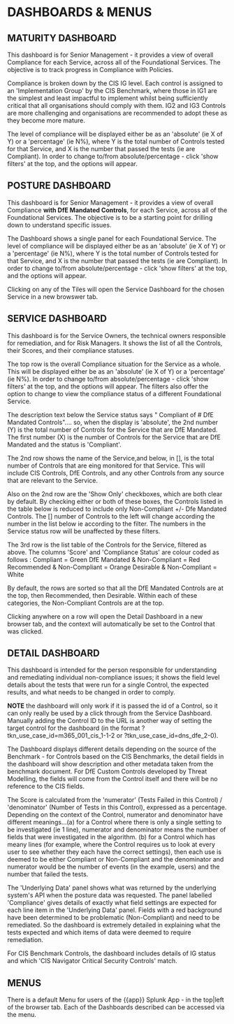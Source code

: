 # DASHBOARDS & MENUS


## MATURITY DASHBOARD
This dashboard is for Senior Management - it provides a view of overall Compliance for each Service, across all of the Foundational Services. The objective is to track progress in Compliance with Policies.

Compliance is broken down by the CIS IG level. Each control is assigned to an 'Implementation Group' by the CIS Benchmark, where those in IG1 are the simplest and least impactful to implement whilst being sufficiently critical that all organisations should comply with them. IG2 and IG3 Controls are more challenging and organisations are recommended to adopt these as they become more mature.

The level of compliance will be displayed either be as an 'absolute' (ie X of Y) or a 'percentage' (ie N%), where Y is the total number of Controls tested for that Service, and X is the number that passed the tests (ie are Compliant). In order to change to/from absolute/percentage - click 'show filters' at the top, and the options will appear. 


## POSTURE DASHBOARD
This dashboard is for Senior Management - it provides a view of overall Compliance **with DfE Mandated Controls**, for each Service, across all of the Foundational Services. The objective is to be a starting point for drilling down to understand specific issues.

The Dashboard shows a single panel for each Foundational Service. The level of compliance will be displayed either be as an 'absolute' (ie X of Y) or a 'percentage' (ie N%), where Y is the total number of Controls tested for that Service, and X is the number that passed the tests (ie are Compliant). In order to change to/from absolute/percentage - click 'show filters' at the top, and the options will appear.

Clicking on any of the Tiles will open the Service Dashboard for the chosen Service in a new browswer tab.


## SERVICE DASHBOARD
This dashboard is for the Service Owners, the technical owners responsible for remediation, and for Risk Managers. It shows the list of all the Controls, their Scores, and their compliance statuses.

The top row is the overall Compliance situation for the Service as a whole. This will be displayed either be as an 'absolute' (ie X of Y) or a 'percentage' (ie N%). In order to change to/from absolute/percentage - click 'show filters' at the top, and the options will appear. The filters also offer the option to change to view the compliance status of a different Foundational Service.

The description text below the Service status says "<service> Compliant of # DfE Mandated Controls".... so, when the display is 'absolute', the 2nd number (Y) is the total number of Controls for the Service that are DfE Mandated. The first number (X) is the number of Controls for the Service that are DfE Mandated and the status is 'Compliant'.

The 2nd row shows the name of the Service,and below, in [], is the total number of Controls that are eing monitored for that Service. This will include CIS Controls, DfE Controls, and any other Controls from any source that are relevant to the Service.

Also on the 2nd row are the 'Show Only' checkboxes, which are both clear by default. By checking either or both of these boxes, the Controls listed in the table below is reduced to include only Non-Compliant +/- Dfe Mandated Controls. The [] number of Controls to the left will change according the number in the list below ie according to the filter. The numbers in the Service status row will be unaffected by these filters.

The 3rd row is the list table of the Controls for the Service, filtered as above. The columns 'Score' and 'Compliance Status' are colour coded as follows :
Compliant = Green
DfE Mandated & Non-Compliant = Red
Recommended & Non-Compliant = Orange
Desirable & Non-Compliant = White

By default, the rows are sorted so that all the DfE Mandated Controls are at the top, then Recommended, then Desirable. Within each of these categories, the Non-Compliant Controls are at the top.

Clicking anywhere on a row will open the Detail Dashboard in a new browser tab, and the context will automatically be set to the Control that was clicked.


## DETAIL DASHBOARD
This dashboard is intended for the person responsible for understanding and remediating individual non-compliance issues; it shows the field level details about the tests that were run for a single Control, the expected results, and what needs to be changed in order to comply.

**NOTE** the dashboard will only work if it is passed the id of a Control, so it can only really be used by a click through from the Service Dashboard. Manually adding the Control ID to the URL is another way of setting the target control for the dashboard (in the format ?tkn_use_case_id=m365_001_cis_1-1-2 or ?tkn_use_case_id=dns_dfe_2-0).

The Dashboard displays different details depending on the source of the Benchmark - for Controls based on the CIS Benchmarks, the detail fields in the dashboard will show description and other metadata taken from the benchmark document. For DfE Custom Controls developed by Threat Modelling, the fields will come from the Control itself and there will be no reference to the CIS fields.

The Score is calculated from the 'numerator' (Tests Failed in this Control) / 'denominator' (Number of Tests in this Control), expressed as a percentage. Depending on the context of the Control, numerator and denominator have different meanings...(a) for a Control where there is only a single setting to be investigated (ie 1 line), numerator and denominator means the number of fields that were investigated in the algorithm. (b) for a Control which has meany lines (for example, where the Control requires us to look at every user to see whether they each have the correct settings), then each use is deemed to be either Compliant or Non-Compliant and the denominator and numerator would be the number of events (in the example, users) and the number that failed the tests.

The 'Underlying Data' panel shows what was returned by the underlying system's API when the posture data was requested. The panel labelled 'Compliance' gives details of exactly what field settings are expected for each line item in the 'Underlying Data' panel. Fields with a red background have been determined to be problematic (Non-Compliant) and need to be remediated. So the dashboard is extremely detailed in explaining what the tests expected and which items of data were deemed to require remediation.

For CIS Benchmark Controls, the dashboard includes details of IG status and which 'CIS Navigator Critical Security Controls' match.


## MENUS
There is a default Menu for users of the {{app}} Splunk App - in the top|left of the browser tab. Each of the Dashboards described can be accessed via the menu.